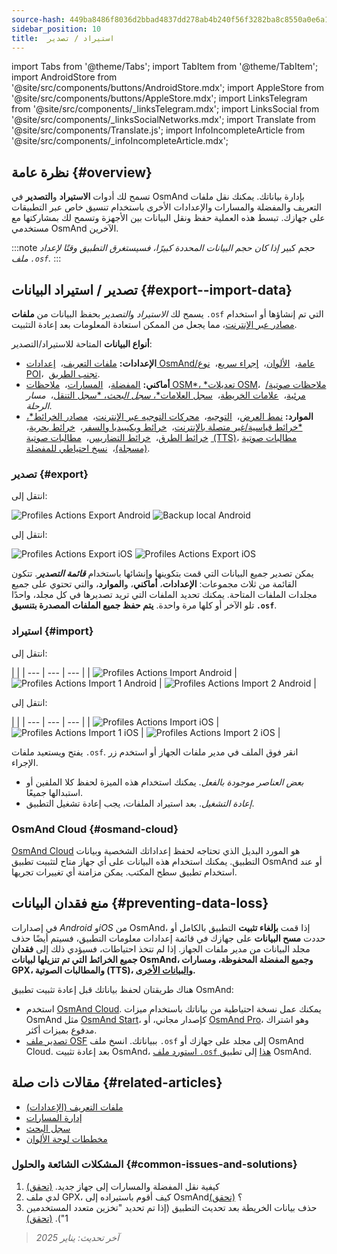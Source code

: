 ```yaml
---
source-hash: 449ba8486f8036d2bbad4837dd278ab4b240f56f3282ba8c8550a0e6a1d7cc6b
sidebar_position: 10
title:  استيراد / تصدير
---
```

import Tabs from '@theme/Tabs';
import TabItem from '@theme/TabItem';
import AndroidStore from '@site/src/components/buttons/AndroidStore.mdx';
import AppleStore from '@site/src/components/buttons/AppleStore.mdx';
import LinksTelegram from '@site/src/components/_linksTelegram.mdx';
import LinksSocial from '@site/src/components/_linksSocialNetworks.mdx';
import Translate from '@site/src/components/Translate.js';
import InfoIncompleteArticle from '@site/src/components/_infoIncompleteArticle.mdx';


## نظرة عامة {#overview}

تسمح لك أدوات **الاستيراد** و**التصدير** في OsmAnd بإدارة بياناتك. يمكنك نقل ملفات التعريف والمفضلة والمسارات والإعدادات الأخرى باستخدام تنسيق خاص عبر التطبيقات على جهازك. تبسط هذه العملية حفظ ونقل البيانات بين الأجهزة وتسمح لك بمشاركتها مع مستخدمي OsmAnd الآخرين.

:::note حجم كبير
*إذا كان حجم البيانات المحددة كبيرًا، فسيستغرق التطبيق وقتًا لإعداد ملف `.osf`.*
:::


## تصدير / استيراد البيانات {#export--import-data}

يسمح لك *الاستيراد* و*التصدير* بحفظ البيانات من **ملفات** `.osf` التي تم إنشاؤها أو استخدام [مصادر عبر الإنترنت](../map/raster-maps.md)، مما يجعل من الممكن استعادة المعلومات بعد إعادة التثبيت.

**أنواع البيانات** المتاحة للاستيراد/التصدير:

- **الإعدادات:**
        [ملفات التعريف](../personal/profiles.md#actions)، &nbsp;[إعدادات OsmAnd/عامة](../personal/global-settings.md)، &nbsp;[الألوان](../personal/color-palette-schemes.md)، &nbsp;[إجراء سريع](../widgets/quick-action.md)، &nbsp;[نوع POI](../map/point-layers-on-map.md#poi-types)، &nbsp;[تجنب الطريق](../map/map-context-menu.md#avoid-road).
- **أماكني:**
        [المفضلة](../personal/favorites.md#export--import)، &nbsp;[المسارات](../personal/tracks/manage-tracks.md#import--export-track)، &nbsp;[ملاحظات OSM*، *تعديلات OSM](../plugins/osm-editing.md#create--modify-poi)، &nbsp;[ملاحظات صوتية/مرئية](../plugins/audio-video-notes.md)، &nbsp;[علامات الخريطة](../personal/markers.md)، &nbsp;[سجل العلامات*، *سجل البحث*، *سجل التنقل](../personal/global-settings.md#history)، &nbsp;*مسار الرحلة*.
- **الموارد:**
        [نمط العرض](../map/vector-maps.md#custom-map-style)، &nbsp;[التوجيه](../navigation/routing/osmand-routing.md)، &nbsp;[محركات التوجيه عبر الإنترنت](../navigation/routing/online-routing.md)، &nbsp;[مصادر الخرائط*، *خرائط قياسية/غير متصلة بالإنترنت](../map/raster-maps.md)، &nbsp;[خرائط ويكيبيديا والسفر](../plan-route/travel-guides.md)، &nbsp;[خرائط بحرية](../plugins/nautical-charts.md)، &nbsp;[خرائط الطرق](../map/vector-maps.md#road-style)، &nbsp;[خرائط التضاريس](../plugins/topography.md)، &nbsp;[مطالبات صوتية (TTS)](../navigation/guidance/voice-navigation.md#tts-text-to-speech)، [مطالبات صوتية (مسجلة)](../navigation/guidance/voice-navigation.md#recorded-voice-prompts)، &nbsp;[نسخ احتياطي للمفضلة](../personal/favorites.md#automatic-favorites-backup).


### تصدير {#export}

<Tabs groupId="operating-systems">

<TabItem value="android" label="أندرويد">

انتقل إلى: *<Translate android="true" ids="shared_string_menu,shared_string_settings,import_export,export_to_file"/>*

![Profiles Actions Export Android](@site/static/img/personal/profiles/profile_actions_export_1_andr.png) ![Backup local Android](@site/static/img/personal/profiles/profile_actions_export_2_andr.png)

</TabItem>

<TabItem value="ios" label="iOS">

انتقل إلى: *<Translate ios="true" ids="shared_string_menu,shared_string_settings,local_backup,backup_into_file"/>*

![Profiles Actions Export iOS](@site/static/img/personal/profiles/profile_actions_export_1_ios.png) ![Profiles Actions Export iOS](@site/static/img/personal/profiles/profile_actions_export_2_ios.png)

</TabItem>

</Tabs>

يمكن تصدير جميع البيانات التي قمت بتكوينها وإنشائها باستخدام ***قائمة التصدير***. تتكون القائمة من ثلاث مجموعات: **الإعدادات**، **أماكني**، و**الموارد**، والتي تحتوي على جميع مجلدات الملفات المتاحة. يمكنك تحديد الملفات التي تريد تصديرها في كل مجلد، واحدًا تلو الآخر أو كلها مرة واحدة. **يتم حفظ جميع الملفات المصدرة بتنسيق `.osf`**.


### استيراد {#import}

<Tabs groupId="operating-systems">

<TabItem value="android" label="أندرويد">

انتقل إلى: *<Translate android="true" ids="shared_string_menu,shared_string_settings,import_export,shared_string_import"/>*

| |
| --- | --- | --- |
| ![Profiles Actions Import Android](@site/static/img/personal/profiles/profile_actions_import_android.png) | ![Profiles Actions Import 1 Android](@site/static/img/personal/profiles/profile_actions_import_1_android.png) | ![Profiles Actions Import 2 Android](@site/static/img/personal/profiles/profile_actions_import_2_android.png) |

</TabItem>

<TabItem value="ios" label="iOS">

انتقل إلى: *<Translate ios="true" ids="shared_string_menu,shared_string_settings,local_backup,restore_from_file"/>*

| |
| --- | --- | --- |
| ![Profiles Actions Import iOS](@site/static/img/personal/profiles/profile_actions_import_ios.png) | ![Profiles Actions Import 1 iOS](@site/static/img/personal/profiles/profile_actions_import_1_ios.png) | ![Profiles Actions Import 2 iOS](@site/static/img/personal/profiles/profile_actions_import_2_ios.png) |

</TabItem>

</Tabs>

يفتح ويستعيد ملفات `.osf`. انقر فوق الملف في مدير ملفات الجهاز أو استخدم زر الإجراء.

- *بعض العناصر موجودة بالفعل*. يمكنك استخدام هذه الميزة لحفظ كلا الملفين أو استبدالها جميعًا.
- *إعادة التشغيل*. بعد استيراد الملفات، يجب إعادة تشغيل التطبيق.


### OsmAnd Cloud {#osmand-cloud}

[OsmAnd Cloud](../personal/osmand-cloud.md) هو المورد البديل الذي تحتاجه لحفظ إعداداتك الشخصية وبيانات التطبيق. يمكنك استخدام هذه البيانات على أي جهاز متاح لتثبيت تطبيق OsmAnd أو عند استخدام تطبيق سطح المكتب. يمكن مزامنة أي تغييرات تجريها.


## منع فقدان البيانات {#preventing-data-loss}

في إصدارات *Android* و*iOS* من OsmAnd، إذا قمت **بإلغاء تثبيت** التطبيق بالكامل أو حددت **مسح البيانات** على جهازك في قائمة إعدادات معلومات التطبيق، فسيتم أيضًا حذف مجلد البيانات من مدير ملفات الجهاز. إذا لم تتخذ احتياطات، فسيؤدي ذلك إلى **فقدان جميع الخرائط التي تم تنزيلها لبيانات OsmAnd، وجميع المفضلة المحفوظة، ومسارات GPX، والمطالبات الصوتية (TTS)، و[البيانات الأخرى](#export--import-data).**

هناك طريقتان لحفظ بياناتك قبل إعادة تثبيت تطبيق OsmAnd:

- استخدم [OsmAnd Cloud](#osmand-cloud). يمكنك عمل نسخة احتياطية من بياناتك باستخدام ميزات OsmAnd مثل [OsmAnd Start](../personal/osmand-cloud.md#osmand-start)، كإصدار مجاني، أو [OsmAnd Pro](../purchases/index.md)، وهو اشتراك مدفوع بميزات أكثر.
- [تصدير ملف OSF](#export) ببياناتك. انسخ ملف `.osf` إلى مجلد على جهازك أو OsmAnd Cloud. بعد إعادة تثبيت OsmAnd، [استورد ملف `.osf` هذا](#import) إلى تطبيق OsmAnd.


## مقالات ذات صلة {#related-articles}

- [ملفات التعريف (الإعدادات)](./profiles.md)
- [إدارة المسارات](../personal/tracks/manage-tracks.md#import--export-track)
- [سجل البحث](../search/search-history.md#export-and-share)
- [مخططات لوحة الألوان](../personal/color-palette-schemes.md)

### المشكلات الشائعة والحلول {#common-issues-and-solutions}

1. كيفية نقل المفضلة والمسارات إلى جهاز جديد. [(تحقق)](../troubleshooting/setup.md#how-to-transfer-favorites-and-tracks-to-a-new-device)
2. لدي ملف GPX، كيف أقوم باستيراده إلى OsmAnd؟ [(تحقق)](../troubleshooting/setup.md#i-have-a-gpx-file-how-do-i-import-it-into-osmand)
3. حذف بيانات الخريطة بعد تحديث التطبيق (إذا تم تحديد "تخزين متعدد المستخدمين 1"). [(تحقق)](../troubleshooting/maps-data#deleting-map-data-after-the-app-update-if-multiuser-storage-1-is-selected)

> *آخر تحديث: يناير 2025*